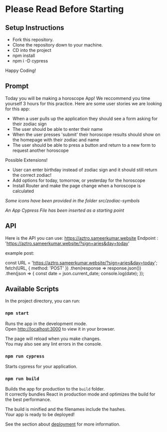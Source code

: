 # Please Read Before Starting

## Setup Instructions

- Fork this repository.
- Clone the repository down to your machine.
- CD into the project
- npm install
- npm i -D cypress

Happy Coding!

## Prompt

Today you will be making a horoscope App! We reccommend you time yourself 3 hours for this practice.
Here are some user stories we are looking for this app:

- When a user pulls up the application they should see a form asking for their zodiac sign
- The user should be able to enter their name
- When the user presses 'submit' their horoscope results should show on the homepage with their zodiac and name
- The user should be able to press a button and return to a new form to request another horoscope


Possible Extensions!

- User can enter birthday instead of zodiac sign and it should still return the correct zodiac!
- Add options for today, tomorrow, or yesterday for the horoscope
- Install Router and make the page change when a horoscope is calculated

*Some icons have been provided in the folder src/zodiac-symbols*

*An App Cypress File has been inserted as a starting point*

## API

Here is the API you can use:
https://aztro.sameerkumar.website
Endpoint : 'https://aztro.sameerkumar.website/?sign=aries&day=today'

example post:

const URL = 'https://aztro.sameerkumar.website/?sign=aries&day=today';
fetch(URL, {
    method: 'POST'
})
.then(response => response.json())
.then(json => {
    const date = json.current_date;
    console.log(date);
});



## Available Scripts

In the project directory, you can run:

### `npm start`

Runs the app in the development mode.\
Open [http://localhost:3000](http://localhost:3000) to view it in your browser.

The page will reload when you make changes.\
You may also see any lint errors in the console.

### `npm run cypress`

Starts cypress for your application.

### `npm run build`

Builds the app for production to the `build` folder.\
It correctly bundles React in production mode and optimizes the build for the best performance.

The build is minified and the filenames include the hashes.\
Your app is ready to be deployed!

See the section about [deployment](https://facebook.github.io/create-react-app/docs/deployment) for more information.
